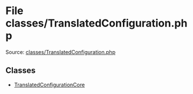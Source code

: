 File classes/TranslatedConfiguration.php
=========

Source: [classes/TranslatedConfiguration.php](https://github.com/PrestaShop/PrestaShop/blob/1.6.0.8/classes/TranslatedConfiguration.php)


Classes
-------

* [TranslatedConfigurationCore](class.TranslatedConfigurationCore.md)

